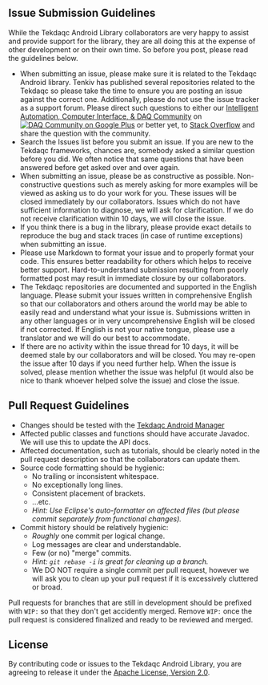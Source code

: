 Issue Submission Guidelines
---------------------------

While the Tekdaqc Android Library collaborators are very happy to assist and provide support for the library, they are all doing this at the expense of other development or on their own time. So before you post, please read the guidelines below.
* When submitting an issue, please make sure it is related to the Tekdaqc Android library. Tenkiv has published several repositories related to the Tekdaqc so please take the time to ensure you are posting an issue against the correct one. Additionally, please do not use the issue tracker as a support forum. Please direct such questions to either our [Intelligent Automation, Computer Interface, & DAQ Community](https://plus.google.com/u/0/communities/109351353187504550254) on [![DAQ Community on Google Plus](https://ssl.gstatic.com/images/icons/gplus-16.png)](https://plus.google.com/u/0/communities/109351353187504550254) or better yet, to [Stack Overflow](http://www.stackoverflow.com/) and share the question with the community.
* Search the Issues list before you submit an issue. If you are new to the Tekdaqc frameworks, chances are, somebody asked a similar question before you did. We often notice that same questions that have been answered before get asked over and over again.
* When submitting an issue, please be as constructive as possible. Non-constructive questions such as merely asking for more examples will be viewed as asking us to do your work for you. These issues will be closed immediately by our collaborators. Issues which do not have sufficient information to diagnose, we will ask for clarification. If we do not receive clarification within 10 days, we will close the issue.
* If you think there is a bug in the library, please provide exact details to reproduce the bug and stack traces (in case of runtime exceptions) when submitting an issue.
* Please use Markdown to format your issue and to properly format your code. This ensures better readability for others which helps to receive better support. Hard-to-understand submission resulting from poorly formatted post may result in immediate closure by our collaborators.
* The Tekdaqc repositories are documented and supported in the English language. Please submit your issues written in comprehensive English so that our collaborators and others around the world may be able to easily read and understand what your issue is. Submissions written in any other languages or in very uncomprehensive English will be closed if not corrected. If English is not your native tongue, please use a translator and we will do our best to accommodate.
* If there are no activity within the issue thread for 10 days, it will be deemed stale by our collaborators and will be closed. You may re-open the issue after 10 days if you need further help. When the issue is solved, please mention whether the issue was helpful (it would also be nice to thank whoever helped solve the issue) and close the issue.

Pull Request Guidelines
-----------------------

* Changes should be tested with the [Tekdaqc Android Manager](https://github.com/Tenkiv/Tekdaqc-Android-Manager)
* Affected public classes and functions should have accurate Javadoc. We will use this to update the API docs.
* Affected documentation, such as tutorials, should be clearly noted in the pull request description so that the collaborators can update them.
* Source code formatting should be hygienic:
  * No trailing or inconsistent whitespace.
  * No exceptionally long lines.
  * Consistent placement of brackets.
  * ...etc.
  * _Hint: Use Eclipse's auto-formatter on affected files (but please commit separately from functional changes)._
* Commit history should be relatively hygienic:
  * _Roughly_ one commit per logical change.
  * Log messages are clear and understandable.
  * Few (or no) "merge" commits.
  * _Hint: `git rebase -i` is great for cleaning up a branch._
  * We DO NOT require a single commit per pull request, however we will ask you to clean up your pull request if it is excessively cluttered or broad.

Pull requests for branches that are still in development should be prefixed with `WIP:` so that they don't get accidently merged. Remove `WIP:` once the pull request is considered finalized and ready to be reviewed and merged.

License
-------

By contributing code or issues to the Tekdaqc Android Library, you are agreeing to release it under the [Apache License, Version 2.0](http://opensource.org/licenses/Apache-2.0).
